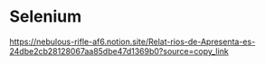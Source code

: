 # Selenium
https://nebulous-rifle-af6.notion.site/Relat-rios-de-Apresenta-es-24dbe2cb28128067aa85dbe47d1369b0?source=copy_link
